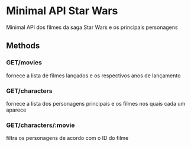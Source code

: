 # Minimal API Star Wars

Minimal API dos filmes da saga Star Wars e os principais personagens

## Methods
### GET/movies
 fornece a lista de filmes lançados e os respectivos anos de lançamento

### GET/characters
 fornece a lista dos personagens principais e os filmes nos quais cada um aparece

### GET/characters/:movie
 filtra os personagens de acordo com o ID do filme